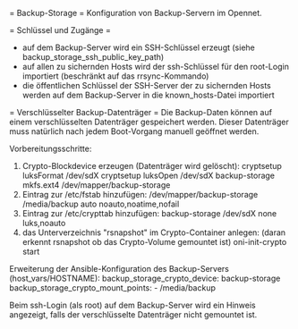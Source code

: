 = Backup-Storage =
Konfiguration von Backup-Servern im Opennet.


= Schlüssel und Zugänge =
* auf dem Backup-Server wird ein SSH-Schlüssel erzeugt (siehe backup_storage_ssh_public_key_path)
* auf allen zu sichernden Hosts wird der ssh-Schlüssel für den root-Login importiert (beschränkt
  auf das rrsync-Kommando)
* die öffentlichen Schlüssel der SSH-Server der zu sichernden Hosts werden auf dem Backup-Server
  in die known_hosts-Datei importiert


= Verschlüsselter Backup-Datenträger =
Die Backup-Daten können auf einem verschlüsselten Datenträger gespeichert werden. Dieser
Datenträger muss natürlich nach jedem Boot-Vorgang manuell geöffnet werden.

Vorbereitungsschritte:
1. Crypto-Blockdevice erzeugen (Datenträger wird gelöscht):
   cryptsetup luksFormat /dev/sdX
   cryptsetup luksOpen /dev/sdX backup-storage
   mkfs.ext4 /dev/mapper/backup-storage
2. Eintrag zur /etc/fstab hinzufügen:
   /dev/mapper/backup-storage /media/backup auto noauto,noatime,nofail
3. Eintrag zur /etc/crypttab hinzufügen:
   backup-storage /dev/sdX none luks,noauto
4. das Unterverzeichnis "rsnapshot" im Crypto-Container anlegen:
   (daran erkennt rsnapshot ob das Crypto-Volume gemountet ist)
   oni-init-crypto start

Erweiterung der Ansible-Konfiguration des Backup-Servers (host_vars/HOSTNAME):
   backup_storage_crypto_device: backup-storage
   backup_storage_crypto_mount_points:
     - /media/backup

Beim ssh-Login (als root) auf dem Backup-Server wird ein Hinweis angezeigt, falls der
verschlüsselte Datenträger nicht gemountet ist.

